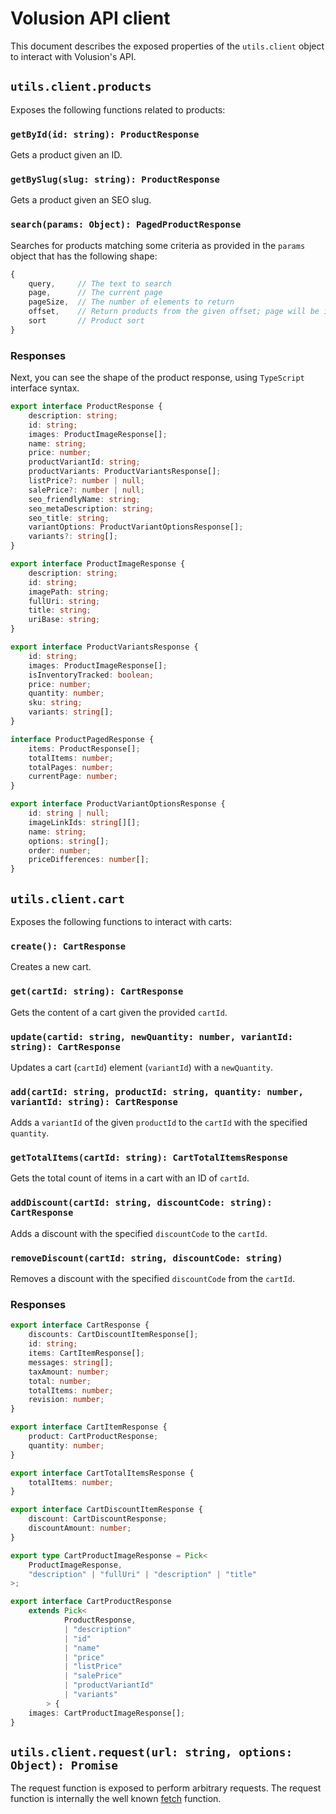# Volusion API client

This document describes the exposed properties of the `utils.client` object to interact
with Volusion's API.


## `utils.client.products`

Exposes the following functions related to products:

### `getById(id: string): ProductResponse`

Gets a product given an ID.

### `getBySlug(slug: string): ProductResponse`

Gets a product given an SEO slug.

### `search(params: Object): PagedProductResponse`

Searches for products matching some criteria as provided in the `params` object 
that has the following shape:

```js
{
    query,     // The text to search
    page,      // The current page
    pageSize,  // The number of elements to return
    offset,    // Return products from the given offset; page will be ingored
    sort       // Product sort
}
```

### Responses

Next, you can see the shape of the product response, using `TypeScript` interface
syntax.

```ts
export interface ProductResponse {
    description: string;
    id: string;
    images: ProductImageResponse[];
    name: string;
    price: number;
    productVariantId: string;
    productVariants: ProductVariantsResponse[];
    listPrice?: number | null;
    salePrice?: number | null;
    seo_friendlyName: string;
    seo_metaDescription: string;
    seo_title: string;
    variantOptions: ProductVariantOptionsResponse[];
    variants?: string[];
}

export interface ProductImageResponse {
    description: string;
    id: string;
    imagePath: string;
    fullUri: string;
    title: string;
    uriBase: string;
}

export interface ProductVariantsResponse {
    id: string;
    images: ProductImageResponse[];
    isInventoryTracked: boolean;
    price: number;
    quantity: number;
    sku: string;
    variants: string[];
}

interface ProductPagedResponse {
    items: ProductResponse[];
    totalItems: number;
    totalPages: number;
    currentPage: number;
}

export interface ProductVariantOptionsResponse {
    id: string | null;
    imageLinkIds: string[][];
    name: string;
    options: string[];
    order: number;
    priceDifferences: number[];
}
```


## `utils.client.cart`

Exposes the following functions to interact with carts:

### `create(): CartResponse`

Creates a new cart.

### `get(cartId: string): CartResponse`

Gets the content of a cart given the provided `cartId`.

### `update(cartid: string, newQuantity: number, variantId: string): CartResponse`

Updates a cart (`cartId`) element (`variantId`) with a `newQuantity`.

### `add(cartId: string, productId: string, quantity: number, variantId: string): CartResponse`

Adds a `variantId` of the given `productId` to the `cartId` with the specified `quantity`.

### `getTotalItems(cartId: string): CartTotalItemsResponse`

Gets the total count of items in a cart with an ID of `cartId`.

### `addDiscount(cartId: string, discountCode: string): CartResponse`

Adds a discount with the specified `discountCode` to the `cartId`.

### `removeDiscount(cartId: string, discountCode: string)`

Removes a discount with the specified `discountCode` from the `cartId`.

### Responses

```ts
export interface CartResponse {
    discounts: CartDiscountItemResponse[];
    id: string;
    items: CartItemResponse[];
    messages: string[];
    taxAmount: number;
    total: number;
    totalItems: number;
    revision: number;
}

export interface CartItemResponse {
    product: CartProductResponse;
    quantity: number;
}

export interface CartTotalItemsResponse {
    totalItems: number;
}

export interface CartDiscountItemResponse {
    discount: CartDiscountResponse;
    discountAmount: number;
}

export type CartProductImageResponse = Pick<
    ProductImageResponse,
    "description" | "fullUri" | "description" | "title"
>;

export interface CartProductResponse
    extends Pick<
            ProductResponse,
            | "description"
            | "id"
            | "name"
            | "price"
            | "listPrice"
            | "salePrice"
            | "productVariantId"
            | "variants"
        > {
    images: CartProductImageResponse[];
}
```

## `utils.client.request(url: string, options: Object): Promise`

The request function is exposed to perform arbitrary requests. The request function is internally the
well known [fetch][fetch] function.


[fetch]: https://developer.mozilla.org/en-US/docs/Web/API/Fetch_API/Using_Fetch 
